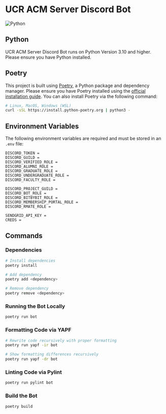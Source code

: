 # UCR ACM Server Discord Bot
![Python](https://img.shields.io/badge/python-3670A0?style=for-the-badge&logo=python&logoColor=ffdd54)

## Python
UCR ACM Server Discord Bot runs on Python Version 3.10 and higher. Please ensure you have Python installed. 

## Poetry 
This project is built using [Poetry](https://python-poetry.org), a Python package and dependency manager. Please ensure you have Poetry installed using the [official installation guide](https://python-poetry.org/docs/#installation). You can also install Poetry via the following command:
```bash
# Linux, MacOS, Windows (WSL)
curl -sSL https://install.python-poetry.org | python3 -
```

## Environment Variables

The following environment variables are required and must be stored in an `.env` file:
```env
DISCORD_TOKEN =
DISCORD_GUILD =
DISCORD_VERIFIED_ROLE =
DISCORD_ALUMNI_ROLE =
DISCORD_GRADUATE_ROLE =
DISCORD_UNDERGRADUATE_ROLE =
DISCORD_FACULTY_ROLE =

DISCORD_PROJECT_GUILD = 
DISCORD_BOT_ROLE = 
DISCORD_BITBYBIT_ROLE = 
DISCORD_MEMBERSHIP_PORTAL_ROLE = 
DISCORD_RMATE_ROLE = 

SENDGRID_API_KEY = 
CREDS =
```

## Commands

### Dependencies
```bash
# Install dependencies
poetry install

# Add dependency
poetry add <dependency>

# Remove dependency
poetry remove <dependency>
```

### Running the Bot Locally
```bash
poetry run bot
```

### Formatting Code via YAPF
```bash
# Rewrite code recursively with proper formatting
poetry run yapf -ir bot

# Show formatting differences recursively
poetry run yapf -dr bot
```

### Linting Code via Pylint
```bash
poetry run pylint bot
```

### Build the Bot
```bash
poetry build
```
